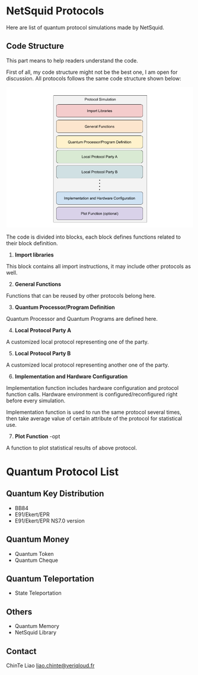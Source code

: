 # NetSquid Protocols
Here are list of quantum protocol simulations made by NetSquid.



## Code Structure

This part means to help readers understand the code.

First of all, my code structure might not be the best one, I am open for discussion.
All protocols follows the same code structure shown below:

![NsProtocolCodeStructure](https://github.com/h-oll/netsquid-private/blob/master/NsProtocolCodeStructure_70.png)

The code is divided into blocks, each block defines functions related to their block definition.


1. **Import libraries**

  This block contains all import instructions, it may include other protocols as well.

2. **General Functions**

  Functions that can be reused by other protocols belong here.

3. **Quantum Processor/Program Definition**

  Quantum Processor and Quantum Programs are defined here.

4. **Local Protocol Party A**

  A customized local protocol representing one of the party.

5. **Local Protocol Party B**

  A customized local protocol representing another one of the party.


6. **Implementation and Hardware Configuration**

  Implementation function includes hardware configuration and protocol function calls.
  Hardware environment is configured/reconfigured right before every simulation.

  Implementation function is used to run the same protocol several times,
  then take average value of certain attribute of the protocol for statistical use.


7. **Plot Function** -opt

  A function to plot statistical results of above protocol.


# Quantum Protocol List
## Quantum Key Distribution
- BB84
- E91/Ekert/EPR
- E91/Ekert/EPR NS7.0 version


## Quantum Money
- Quantum Token
- Quantum Cheque

## Quantum Teleportation
- State Teleportation

## Others
- Quantum Memory
- NetSquid Library


## Contact
ChinTe Liao
liao.chinte@veriqloud.fr
